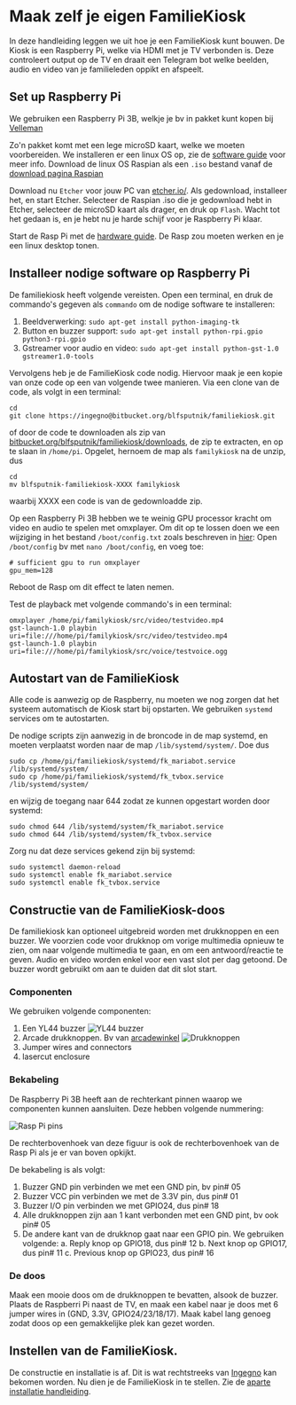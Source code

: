 # Maak zelf je eigen FamilieKiosk 

In deze handleiding leggen we uit hoe je een FamilieKiosk kunt bouwen. De Kiosk is een Raspberry Pi, welke via HDMI met je TV verbonden is.  Deze controleert output op de TV en draait een Telegram bot welke beelden, audio en video van je familieleden oppikt en afspeelt. 

## Set up Raspberry Pi
We gebruiken een Raspberry Pi 3B, welkje je bv in pakket kunt kopen bij [Velleman](https://www.velleman.eu/products/view/?id=435866)

Zo'n pakket komt met een lege microSD kaart, welke we moeten voorbereiden. We installeren er een linux OS op, zie de [software guide](https://www.raspberrypi.org/learning/software-guide/) voor meer info. Download de linux OS Raspian als een `.iso` bestand vanaf de [download pagina Raspian](https://www.raspberrypi.org/downloads/raspbian/)

Download nu `Etcher` voor jouw PC van [etcher.io/](https://etcher.io/). Als gedownload, installeer het, en start Etcher. Selecteer de Raspian .iso die je gedownload hebt in Etcher, selecteer de microSD kaart als drager, en druk op `Flash`. Wacht tot het gedaan is, en je hebt nu je harde schijf voor je Raspberry Pi klaar.

Start de Rasp Pi met de [hardware guide](https://www.raspberrypi.org/learning/hardware-guide/). De Rasp zou moeten werken en je een linux desktop tonen. 

## Installeer nodige software op Raspberry Pi
De familiekiosk heeft volgende vereisten. Open een terminal, en druk de commando's gegeven als `commando` om de nodige software te installeren:

1. Beeldverwerking: `sudo apt-get install python-imaging-tk`
2. Button en buzzer support: `sudo apt-get install python-rpi.gpio python3-rpi.gpio`
3. Gstreamer voor audio en video: `sudo apt-get install python-gst-1.0 gstreamer1.0-tools`

Vervolgens heb je de FamilieKiosk code nodig. Hiervoor maak je een kopie van onze code op een van volgende twee manieren. Via een clone van de code, als volgt in een terminal:

    cd
    git clone https://ingegno@bitbucket.org/blfsputnik/familiekiosk.git 

of door de code te downloaden als zip van [bitbucket.org/blfsputnik/familiekiosk/downloads](https://bitbucket.org/blfsputnik/familiekiosk/downloads/), de zip te extracten, en op te slaan in `/home/pi`. Opgelet, hernoem de map als `familykiosk` na de unzip, dus

    cd
    mv blfsputnik-familiekiosk-XXXX familykiosk
    
waarbij XXXX een code is van de gedownloadde zip.

Op een Raspberry Pi 3B hebben we te weinig GPU processor kracht om video en audio te spelen met omxplayer. Om dit op te lossen doen we een wijziging in het bestand `/boot/config.txt` zoals beschreven in [hier](https://raspberrypi.stackexchange.com/questions/7716/omxplayer-doesnt-play-audio):
Open `/boot/config` bv met `nano /boot/config`, en voeg toe:

    # sufficient gpu to run omxplayer
    gpu_mem=128

Reboot de Rasp om dit effect te laten nemen.

Test de playback met volgende commando's in een terminal:

    omxplayer /home/pi/familykiosk/src/video/testvideo.mp4
    gst-launch-1.0 playbin uri=file:///home/pi/familykiosk/src/video/testvideo.mp4
    gst-launch-1.0 playbin uri=file:///home/pi/familykiosk/src/voice/testvoice.ogg

## Autostart van de FamilieKiosk

Alle code is aanwezig op de Raspberry, nu moeten we nog zorgen dat het systeem automatisch de Kiosk start bij opstarten. We gebruiken `systemd` services om te autostarten.

De nodige scripts zijn aanwezig in de broncode in de map systemd, en moeten verplaatst worden naar de map `/lib/systemd/system/`. Doe dus

    sudo cp /home/pi/familiekiosk/systemd/fk_mariabot.service /lib/systemd/system/
    sudo cp /home/pi/familiekiosk/systemd/fk_tvbox.service /lib/systemd/system/

en wijzig de toegang naar 644 zodat ze kunnen opgestart worden door systemd:

    sudo chmod 644 /lib/systemd/system/fk_mariabot.service
    sudo chmod 644 /lib/systemd/system/fk_tvbox.service

Zorg nu dat deze services gekend zijn bij systemd:

    sudo systemctl daemon-reload
    sudo systemctl enable fk_mariabot.service
    sudo systemctl enable fk_tvbox.service

## Constructie van de FamilieKiosk-doos

De familiekiosk kan optioneel uitgebreid worden met drukknoppen en een buzzer. We voorzien code voor drukknop om vorige multimedia opnieuw te zien, om naar volgende multimedia te gaan, en om een antwoord/reactie te geven. Audio en video worden enkel voor een vast slot per dag getoond. De buzzer wordt gebruikt om aan te duiden dat dit slot start.

### Componenten
We gebruiken volgende componenten:

1. Een YL44 buzzer ![YL44 buzzer](https://bitbucket.org/blfsputnik/familiekiosk/raw/master/handleiding/img/YL44.png)
2. Arcade drukknoppen. Bv van [arcadewinkel](https://www.bol.com/nl/p/arcadewinkel-concave-classic-arcade-drukknoppen-mixed/9200000079501752/) ![Drukknoppen](https://bitbucket.org/blfsputnik/familiekiosk/raw/master/handleiding/img/arcade_btns.jpg)
3. Jumper wires and connectors
4. lasercut enclosure

### Bekabeling
De Raspberry Pi 3B heeft aan de rechterkant pinnen waarop we componenten kunnen aansluiten. Deze hebben volgende nummering:

![Rasp Pi pins](https://bitbucket.org/blfsputnik/familiekiosk/raw/master/handleiding/img/RaspPi3B_pinlayout.png)

De rechterbovenhoek van deze figuur is ook de rechterbovenhoek van de Rasp Pi als je er van boven opkijkt. 

De bekabeling is als volgt: 

1. Buzzer GND pin verbinden we met een GND pin, bv pin# 05
2. Buzzer VCC pin verbinden we met de 3.3V pin, dus pin# 01
3. Buzzer I/O pin verbinden we met GPIO24, dus pin# 18
4. Alle drukknoppen zijn aan 1 kant verbonden met een GND pint, bv ook pin# 05
5. De andere kant van de drukknop gaat naar een GPIO pin. We gebruiken volgende: 
    a. Reply knop op GPIO18, dus pin# 12
    b. Next  knop op GPIO17, dus pin# 11
    c. Previous knop op GPIO23, dus pin# 16

### De doos
Maak een mooie doos om de drukknoppen te bevatten, alsook de buzzer. Plaats de Raspberri Pi naast de TV, en maak een kabel naar je doos met 6 jumper wires in (GND, 3.3V, GPIO24/23/18/17). Maak kabel lang genoeg zodat doos op een gemakkelijke plek kan gezet worden.

## Instellen van de FamilieKiosk. 

De constructie en installatie is af. Dit is wat rechtstreeks van [Ingegno](http://ingegno.be/) kan bekomen worden. Nu dien je de FamilieKiosk in te stellen. Zie de [aparte installatie handleiding](https://bitbucket.org/blfsputnik/familiekiosk/src/master/handleiding/FamilieKiosk%20Installeren.md).
